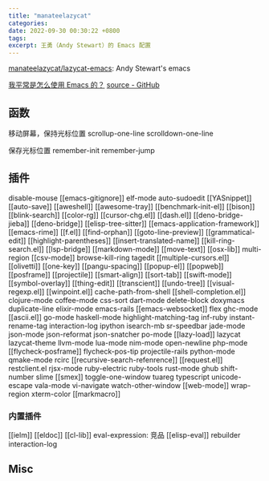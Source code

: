```yaml
---
title: "manateelazycat"
categories: 
date: 2022-09-30 00:30:22 +0800
tags: 
excerpt: 王勇（Andy Stewart）的 Emacs 配置
---
```


[manateelazycat/lazycat-emacs](https://github.com/manateelazycat/lazycat-emacs): Andy Stewart's emacs

[我平常是怎么使用 Emacs 的？](https://manateelazycat.github.io/emacs/2022/11/07/how-i-use-emacs.html) [source - GitHub](https://github.com/manateelazycat/manateelazycat.github.io/blob/master/_posts/2022-11-07-how-i-use-emacs.md)

## 函数

移动屏幕，保持光标位置
scrollup-one-line
scrolldown-one-line

保存光标位置
remember-init
remember-jump



## 插件

disable-mouse
[[emacs-gitignore]]
elf-mode
auto-sudoedit
[[YASnippet]]
[[auto-save]]
[[aweshell]]
[[awesome-tray]]
[[benchmark-init-el]]
[[bison]]
[[blink-search]]
[[color-rg]]
[[cursor-chg.el]]
[[dash.el]]
[[deno-bridge-jieba]]
[[deno-bridge]]
[[elisp-tree-sitter]]
[[emacs-application-framework]]
[[emacs-rime]]
[[f.el]]
[[find-orphan]]
[[goto-line-preview]]
[[grammatical-edit]]
[[highlight-parentheses]]
[[insert-translated-name]]
[[kill-ring-search.el]]
[[lsp-bridge]]
[[markdown-mode]]
[[move-text]]
[[osx-lib]]
multi-region
[[csv-mode]]
browse-kill-ring
tagedit
[[multiple-cursors.el]]
[[olivetti]]
[[one-key]]
[[pangu-spacing]]
[[popup-el]]
[[popweb]]
[[posframe]]
[[projectile]]
[[smart-align]]
[[sort-tab]]
[[swift-mode]]
[[symbol-overlay]]
[[thing-edit]]
[[transcient]]
[[undo-tree]]
[[visual-regexp.el]]
[[winpoint.el]]
cache-path-from-shell
[[shell-completion.el]]
clojure-mode
coffee-mode
css-sort
dart-mode
delete-block
doxymacs
duplicate-line
elixir-mode
emacs-rails
[[emacs-websocket]]
flex
ghc-mode
[[ascii.el]]
go-mode
haskell-mode
highlight-matching-tag
inf-ruby
instant-rename-tag
interaction-log
ipython
isearch-mb
sr-speedbar
jade-mode
json-mode
json-reformat
json-snatcher
po-mode
[[lazy-load]]
lazycat
lazycat-theme
llvm-mode
lua-mode
nim-mode
open-newline
php-mode
[[flycheck-posframe]]
flycheck-pos-tip
projectile-rails
python-mode
qmake-mode
rcirc
[[recursive-search-refenrence]]
[[request.el]]
restclient.el
rjsx-mode
ruby-electric
ruby-tools
rust-mode
ghub
shift-number
slime
[[smex]]
toggle-one-window
tuareg
typescript
unicode-escape
vala-mode
vi-navigate
watch-other-window
[[web-mode]]
wrap-region
xterm-color
[[markmacro]]

### 内置插件

[[ielm]]
[[eldoc]]
[[cl-lib]]
eval-expression: 竞品 [[elisp-eval]]
rebuilder
interaction-log

## Misc


